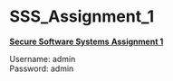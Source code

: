 # SSS_Assignment_1
<u>

<b>Secure Software Systems</b>
<b>Assignment 1</b>
</u>

  
Username: admin
<br>
Password: admin
